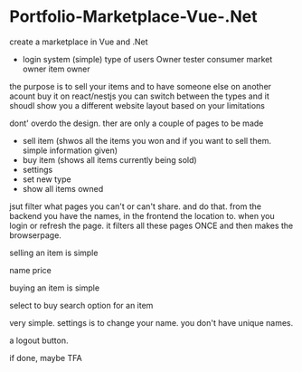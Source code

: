 # Portfolio-Marketplace-Vue-.Net
 create a marketplace in Vue and .Net

- login system (simple)
type of users
Owner
tester
consumer
market owner
item owner

the purpose is to sell your items and to have someone else on another acount buy it on react/nestjs
you can switch between the types and it shoudl show you a different website layout based on your limitations

dont' overdo the design. ther are only a couple of pages to be made

- sell item (shwos all the items you won and if you want to sell them. simple information given)
- buy item (shows all items currently being sold)
- settings
- set new type
- show all items owned

jsut filter what pages you can't or can't share. and do that. from the backend you have the names, in the frontend the location to.
when you login or refresh the page. it filters all these pages ONCE and then makes the browserpage.

selling an item is simple

name
price

buying an item is simple

select to buy
search option for an item


very simple. settings is to change your name. you don't have unique names.

a logout button.

if done, maybe TFA


